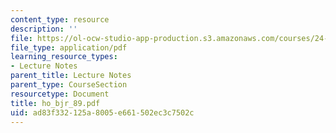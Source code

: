 ```yaml
---
content_type: resource
description: ''
file: https://ol-ocw-studio-app-production.s3.amazonaws.com/courses/24-951-introduction-to-syntax-fall-2003/ad83f332125a8005e661502ec3c7502c_ho_bjr_89.pdf
file_type: application/pdf
learning_resource_types:
- Lecture Notes
parent_title: Lecture Notes
parent_type: CourseSection
resourcetype: Document
title: ho_bjr_89.pdf
uid: ad83f332-125a-8005-e661-502ec3c7502c
---
```

